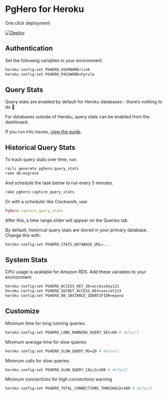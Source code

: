 # PgHero for Heroku

One click deployment

[![Deploy](https://www.herokucdn.com/deploy/button.png)](https://heroku.com/deploy?template=https://github.com/pghero/pghero)

## Authentication

Set the following variables in your environment.

```sh
heroku config:set PGHERO_USERNAME=link
heroku config:set PGHERO_PASSWORD=hyrule
```

## Query Stats

Query stats are enabled by default for Heroku databases - there’s nothing to do :tada:

For databases outside of Heroku, query stats can be enabled from the dashboard.

If you run into issues, [view the guide](Query-Stats.md).

## Historical Query Stats

To track query stats over time, run:

```sh
rails generate pghero:query_stats
rake db:migrate
```

And schedule the task below to run every 5 minutes.

```sh
rake pghero:capture_query_stats
```

Or with a scheduler like Clockwork, use:

```ruby
PgHero.capture_query_stats
```

After this, a time range slider will appear on the Queries tab.

By default, historical query stats are stored in your primary database. Change this with:

```sh
heroku config:set PGHERO_STATS_DATABASE_URL=...
```

## System Stats

CPU usage is available for Amazon RDS.  Add these variables to your environment:

```sh
heroku config:set PGHERO_ACCESS_KEY_ID=accesskey123
heroku config:set PGHERO_SECRET_ACCESS_KEY=secret123
heroku config:set PGHERO_DB_INSTANCE_IDENTIFIER=epona
```

## Customize

Minimum time for long running queries

```sh
heroku config:set PGHERO_LONG_RUNNING_QUERY_SEC=60 # default
```

Minimum average time for slow queries

```sh
heroku config:set PGHERO_SLOW_QUERY_MS=20 # default
```

Minimum calls for slow queries

```sh
heroku config:set PGHERO_SLOW_QUERY_CALLS=100 # default
```

Minimum connections for high connections warning

```sh
heroku config:set PGHERO_TOTAL_CONNECTIONS_THRESHOLD=100 # default
```
